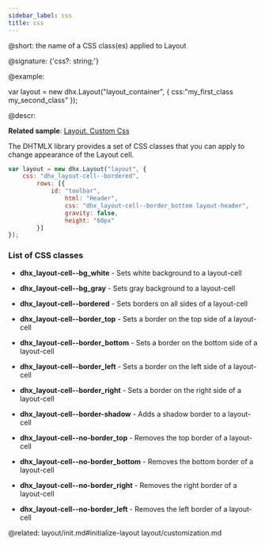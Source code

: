 ```yaml
---
sidebar_label: css
title: css
---          
```


@short: the name of a CSS class(es) applied to Layout

@signature: {'css?: string;'}

@example: 
<style>
    .my_first_class {
        /*some styles*/
    }
 
    .my_second_class {
        /*some styles*/
    }
</style>

var layout = new dhx.Layout("layout_container", {
    css:"my_first_class my_second_class"
});



@descr: 

**Related sample**: [Layout. Custom Css](https://snippet.dhtmlx.com/pwxmf0lx)

The DHTMLX library provides a set of CSS classes that you can apply to change appearance of the Layout cell.

~~~js
var layout = new dhx.Layout("layout", {
    css: "dhx_layout-cell--bordered",
		rows: [{
            id: "toolbar",
                html: "Header",
                css: "dhx_layout-cell--border_bottom layout-header",
                gravity: false,
                height: "60px"
		}]
});
~~~

### List of CSS classes

- <b>dhx_layout-cell--bg_white</b> - Sets white background to a layout-cell

- <b>dhx_layout-cell--bg_gray</b> - Sets gray background to a layout-cell

- <b>dhx_layout-cell--bordered</b> - Sets borders on all sides of a layout-cell

- <b>dhx_layout-cell--border_top</b> - Sets a border on the top side of a layout-cell

- <b>dhx_layout-cell--border_bottom</b> - Sets a border on the bottom side of a layout-cell

- <b>dhx_layout-cell--border_left</b> - Sets a border on the left side of a layout-cell

- <b>dhx_layout-cell--border_right</b> - Sets a border on the right side of a layout-cell

- <b>dhx_layout-cell--border-shadow</b> - Adds a shadow border to a layout-cell

- <b>dhx_layout-cell--no-border_top</b> - Removes the top border of a  layout-cell

- <b>dhx_layout-cell--no-border_bottom</b> - Removes the bottom border of a layout-cell

- <b>dhx_layout-cell--no-border_right</b> - Removes the right border of a layout-cell

- <b>dhx_layout-cell--no-border_left</b> - Removes the left border of a layout-cell

@related: layout/init.md#initialize-layout
layout/customization.md

